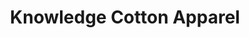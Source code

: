 ---
title: "Knowledge Cotton Apparel"
url: /soorts-hossegor/knowledge-cotton-apparel/
shop: vêtements
---